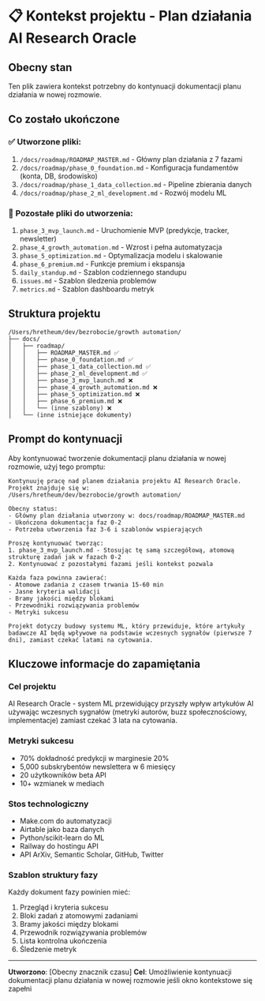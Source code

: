 # 📋 Kontekst projektu - Plan działania AI Research Oracle

## Obecny stan
Ten plik zawiera kontekst potrzebny do kontynuacji dokumentacji planu działania w nowej rozmowie.

## Co zostało ukończone

### ✅ Utworzone pliki:
1. `/docs/roadmap/ROADMAP_MASTER.md` - Główny plan działania z 7 fazami
2. `/docs/roadmap/phase_0_foundation.md` - Konfiguracja fundamentów (konta, DB, środowisko)
3. `/docs/roadmap/phase_1_data_collection.md` - Pipeline zbierania danych
4. `/docs/roadmap/phase_2_ml_development.md` - Rozwój modelu ML

### 📝 Pozostałe pliki do utworzenia:
1. `phase_3_mvp_launch.md` - Uruchomienie MVP (predykcje, tracker, newsletter)
2. `phase_4_growth_automation.md` - Wzrost i pełna automatyzacja
3. `phase_5_optimization.md` - Optymalizacja modelu i skalowanie
4. `phase_6_premium.md` - Funkcje premium i ekspansja
5. `daily_standup.md` - Szablon codziennego standupu
6. `issues.md` - Szablon śledzenia problemów
7. `metrics.md` - Szablon dashboardu metryk

## Struktura projektu
```
/Users/hretheum/dev/bezrobocie/growth automation/
├── docs/
│   ├── roadmap/
│   │   ├── ROADMAP_MASTER.md ✅
│   │   ├── phase_0_foundation.md ✅
│   │   ├── phase_1_data_collection.md ✅
│   │   ├── phase_2_ml_development.md ✅
│   │   ├── phase_3_mvp_launch.md ❌
│   │   ├── phase_4_growth_automation.md ❌
│   │   ├── phase_5_optimization.md ❌
│   │   ├── phase_6_premium.md ❌
│   │   └── (inne szablony) ❌
│   └── (inne istniejące dokumenty)
```

## Prompt do kontynuacji

Aby kontynuować tworzenie dokumentacji planu działania w nowej rozmowie, użyj tego promptu:

```
Kontynuuję pracę nad planem działania projektu AI Research Oracle. Projekt znajduje się w:
/Users/hretheum/dev/bezrobocie/growth automation/

Obecny status:
- Główny plan działania utworzony w: docs/roadmap/ROADMAP_MASTER.md
- Ukończona dokumentacja faz 0-2
- Potrzeba utworzenia faz 3-6 i szablonów wspierających

Proszę kontynuować tworząc:
1. phase_3_mvp_launch.md - Stosując tę samą szczegółową, atomową strukturę zadań jak w fazach 0-2
2. Kontynuować z pozostałymi fazami jeśli kontekst pozwala

Każda faza powinna zawierać:
- Atomowe zadania z czasem trwania 15-60 min
- Jasne kryteria walidacji
- Bramy jakości między blokami
- Przewodniki rozwiązywania problemów
- Metryki sukcesu

Projekt dotyczy budowy systemu ML, który przewiduje, które artykuły badawcze AI będą wpływowe na podstawie wczesnych sygnałów (pierwsze 7 dni), zamiast czekać latami na cytowania.
```

## Kluczowe informacje do zapamiętania

### Cel projektu
AI Research Oracle - system ML przewidujący przyszły wpływ artykułów AI używając wczesnych sygnałów (metryki autorów, buzz społecznościowy, implementacje) zamiast czekać 3 lata na cytowania.

### Metryki sukcesu
- 70% dokładność predykcji w marginesie 20%
- 5,000 subskrybentów newslettera w 6 miesięcy
- 20 użytkowników beta API
- 10+ wzmianek w mediach

### Stos technologiczny
- Make.com do automatyzacji
- Airtable jako baza danych
- Python/scikit-learn do ML
- Railway do hostingu API
- API ArXiv, Semantic Scholar, GitHub, Twitter

### Szablon struktury fazy
Każdy dokument fazy powinien mieć:
1. Przegląd i kryteria sukcesu
2. Bloki zadań z atomowymi zadaniami
3. Bramy jakości między blokami
4. Przewodnik rozwiązywania problemów
5. Lista kontrolna ukończenia
6. Śledzenie metryk

---

**Utworzono**: [Obecny znacznik czasu]
**Cel**: Umożliwienie kontynuacji dokumentacji planu działania w nowej rozmowie jeśli okno kontekstowe się zapełni